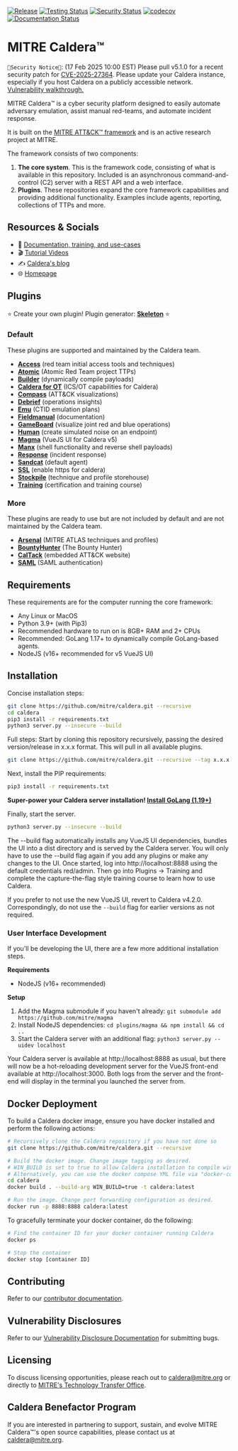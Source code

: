 [![Release](https://img.shields.io/badge/dynamic/json?color=blue&label=Release&query=tag_name&url=https%3A%2F%2Fapi.github.com%2Frepos%2Fmitre%2Fcaldera%2Freleases%2Flatest)](https://github.com/mitre/caldera/releases/latest)
[![Testing Status](https://github.com/mitre/caldera/actions/workflows/quality.yml/badge.svg?branch=master)](https://github.com/mitre/caldera/actions/workflows/quality.yml?query=branch%3Amaster)
[![Security Status](https://github.com/mitre/caldera/actions/workflows/security.yml/badge.svg?branch=master)](https://github.com/mitre/caldera/actions/workflows/security.yml?query=branch%3Amaster)
[![codecov](https://codecov.io/gh/mitre/caldera/branch/master/graph/badge.svg)](https://codecov.io/gh/mitre/caldera)
[![Documentation Status](https://readthedocs.org/projects/caldera/badge/?version=stable)](http://caldera.readthedocs.io/?badge=stable)

# MITRE Caldera&trade;

`🚨Security Notice🚨`: (17 Feb 2025 10:00 EST) Please pull v5.1.0 for a recent security patch for [CVE-2025-27364](https://www.cve.org/CVERecord?id=CVE-2025-27364). Please update your Caldera instance, especially if you host Caldera on a publicly accessible network. [Vulnerability walkthrough.](https://medium.com/@mitrecaldera/mitre-caldera-security-advisory-remote-code-execution-cve-2025-27364-5f679e2e2a0e)

MITRE Caldera&trade; is a cyber security platform designed to easily automate adversary emulation, assist manual red-teams, and automate incident response.

It is built on the [MITRE ATT&CK™ framework](https://attack.mitre.org/) and is an active research project at MITRE.

The framework consists of two components:

1) **The core system**. This is the framework code, consisting of what is available in this repository. Included is
an asynchronous command-and-control (C2) server with a REST API and a web interface.
2) **Plugins**. These repositories expand the core framework capabilities and providing additional functionality. Examples include agents, reporting, collections of TTPs and more.

## Resources & Socials
* 📜 [Documentation, training, and use-cases](https://caldera.readthedocs.io/en/latest/)
* 🎬 [Tutorial Videos](https://www.youtube.com/playlist?list=PLF2bj1pw7-ZvLTjIwSaTXNLN2D2yx-wXH)
* ✍️ [Caldera's blog](https://medium.com/@mitrecaldera/welcome-to-the-official-mitre-caldera-blog-page-f34c2cdfef09)
* 🌐 [Homepage](https://caldera.mitre.org)

## Plugins

:star: Create your own plugin! Plugin generator: **[Skeleton](https://github.com/mitre/skeleton)** :star:

### Default
These plugins are supported and maintained by the Caldera team.
- **[Access](https://github.com/mitre/access)** (red team initial access tools and techniques)
- **[Atomic](https://github.com/mitre/atomic)** (Atomic Red Team project TTPs)
- **[Builder](https://github.com/mitre/builder)** (dynamically compile payloads)
- **[Caldera for OT](https://github.com/mitre/caldera-ot)** (ICS/OT capabilities for Caldera)
- **[Compass](https://github.com/mitre/compass)** (ATT&CK visualizations)
- **[Debrief](https://github.com/mitre/debrief)** (operations insights)
- **[Emu](https://github.com/mitre/emu)** (CTID emulation plans)
- **[Fieldmanual](https://github.com/mitre/fieldmanual)** (documentation)
- **[GameBoard](https://github.com/mitre/gameboard)** (visualize joint red and blue operations)
- **[Human](https://github.com/mitre/human)** (create simulated noise on an endpoint)
- **[Magma](https://github.com/mitre/magma)** (VueJS UI for Caldera v5)
- **[Manx](https://github.com/mitre/manx)** (shell functionality and reverse shell payloads)
- **[Response](https://github.com/mitre/response)** (incident response)
- **[Sandcat](https://github.com/mitre/sandcat)** (default agent)
- **[SSL](https://github.com/mitre/SSL)** (enable https for caldera)
- **[Stockpile](https://github.com/mitre/stockpile)** (technique and profile storehouse)
- **[Training](https://github.com/mitre/training)** (certification and training course)

### More
These plugins are ready to use but are not included by default and are not maintained by the Caldera team.
- **[Arsenal](https://github.com/mitre-atlas/arsenal)** (MITRE ATLAS techniques and profiles)
- **[BountyHunter](https://github.com/fkie-cad/bountyhunter)** (The Bounty Hunter)
- **[CalTack](https://github.com/mitre/caltack.git)** (embedded ATT&CK website)
- **[SAML](https://github.com/mitre/saml)** (SAML authentication)

## Requirements

These requirements are for the computer running the core framework:

* Any Linux or MacOS
* Python 3.9+ (with Pip3)
* Recommended hardware to run on is 8GB+ RAM and 2+ CPUs
* Recommended: GoLang 1.17+ to dynamically compile GoLang-based agents.
* NodeJS (v16+ recommended for v5 VueJS UI)

## Installation

Concise installation steps:
```Bash
git clone https://github.com/mitre/caldera.git --recursive
cd caldera
pip3 install -r requirements.txt
python3 server.py --insecure --build
```

Full steps:
Start by cloning this repository recursively, passing the desired version/release in x.x.x format. This will pull in all available plugins.
```Bash
git clone https://github.com/mitre/caldera.git --recursive --tag x.x.x
```

Next, install the PIP requirements:
```Bash
pip3 install -r requirements.txt
```
**Super-power your Caldera server installation! [Install GoLang (1.19+)](https://go.dev/doc/install)**

Finally, start the server.
```Bash
python3 server.py --insecure --build
```

The --build flag automatically installs any VueJS UI dependencies, bundles the UI into a dist directory and is served by the Caldera server. You will only have to use the --build flag again if you add any plugins or make any changes to the UI.
Once started, log into http://localhost:8888 using the default credentials red/admin. Then go into Plugins -> Training and complete the capture-the-flag style training course to learn how to use Caldera.

If you prefer to not use the new VueJS UI, revert to Caldera v4.2.0. Correspondingly, do not use the `--build` flag for earlier versions as not required.

### User Interface Development

If you'll be developing the UI, there are a few more additional installation steps.

**Requirements**  
* NodeJS (v16+ recommended)

**Setup**

1. Add the Magma submodule if you haven't already: `git submodule add https://github.com/mitre/magma`
1. Install NodeJS dependencies: `cd plugins/magma && npm install && cd ..`
1. Start the Caldera server with an additional flag: `python3 server.py --uidev localhost`

Your Caldera server is available at http://localhost:8888 as usual, but there will now be a hot-reloading development server for the VueJS front-end available at http://localhost:3000. Both logs from the server and the front-end will display in the terminal you launched the server from.

## Docker Deployment
To build a Caldera docker image, ensure you have docker installed and perform the following actions:
```Bash
# Recursively clone the Caldera repository if you have not done so
git clone https://github.com/mitre/caldera.git --recursive

# Build the docker image. Change image tagging as desired.
# WIN_BUILD is set to true to allow Caldera installation to compile windows-based agents.
# Alternatively, you can use the docker compose YML file via "docker-compose build"
cd caldera
docker build . --build-arg WIN_BUILD=true -t caldera:latest

# Run the image. Change port forwarding configuration as desired.
docker run -p 8888:8888 caldera:latest
```

To gracefully terminate your docker container, do the following:
```Bash
# Find the container ID for your docker container running Caldera
docker ps

# Stop the container
docker stop [container ID]
```

## Contributing

Refer to our [contributor documentation](CONTRIBUTING.md).

## Vulnerability Disclosures

Refer to our [Vulnerability Disclosure Documentation](SECURITY.md) for submitting bugs.

## Licensing

To discuss licensing opportunities, please reach out to caldera@mitre.org or directly to [MITRE's Technology Transfer Office](https://www.mitre.org/about/corporate-overview/contact-us#technologycontact).

## Caldera Benefactor Program

If you are interested in partnering to support, sustain, and evolve MITRE Caldera&trade;'s open source capabilities, please contact us at caldera@mitre.org.

